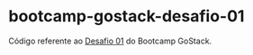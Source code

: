 # bootcamp-gostack-desafio-01

Código referente ao [Desafio 01](https://github.com/Rocketseat/bootcamp-gostack-desafio-01/blob/master/README.md#desafio-01-conceitos-do-nodejs) do Bootcamp GoStack.
